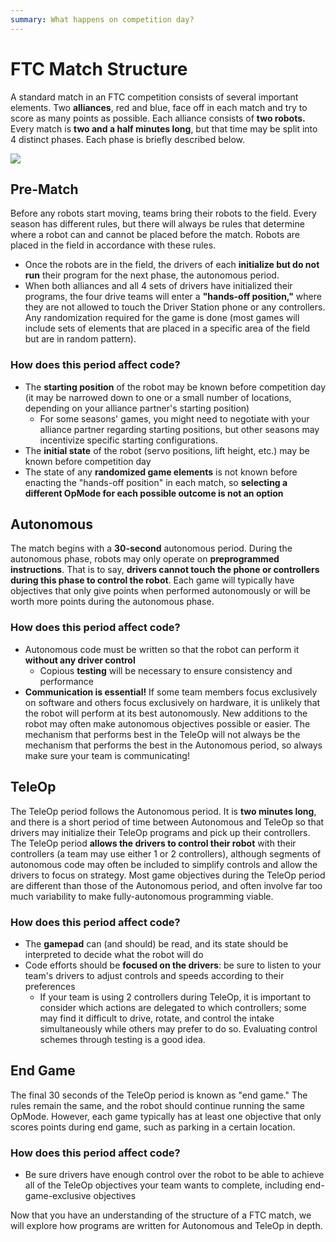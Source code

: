 ```yaml
---
summary: What happens on competition day?
---
```


# FTC Match Structure

A standard match in an FTC competition consists of several important elements. Two **alliances**, red and blue, face off in each match and try to score as many points as possible. Each alliance consists of **two robots.** Every match is **two and a half minutes long**, but that time may be split into 4 distinct phases. Each phase is briefly described below.

![](<../.gitbook/assets/FTC Match Structure@2x (1).png>)

## Pre-Match&#x20;

Before any robots start moving, teams bring their robots to the field. Every season has different rules, but there will always be rules that determine where a robot can and cannot be placed before the match. Robots are placed in the field in accordance with these rules.

* Once the robots are in the field, the drivers of each **initialize but do not run** their program for the next phase, the autonomous period.
* When both alliances and all 4 sets of drivers have initialized their programs, the four drive teams will enter a **"hands-off position,"** where they are not allowed to touch the Driver Station phone or any controllers. Any randomization required for the game is done (most games will include sets of elements that are placed in a specific area of the field but are in random pattern).

### How does this period affect code?

* The **starting position** of the robot may be known before competition day (it may be narrowed down to one or a small number of locations, depending on your alliance partner's starting position)
  * For some seasons' games, you might need to negotiate with your alliance partner regarding starting positions, but other seasons may incentivize specific starting configurations.
* The **initial state** of the robot (servo positions, lift height, etc.) may be known before competition day
* The state of any **randomized game elements** is not known before enacting the "hands-off position" in each match, so **selecting a different OpMode for each possible outcome is not an option**

## Autonomous

The match begins with a **30-second** autonomous period. During the autonomous phase, robots may only operate on **preprogrammed instructions**. That is to say, **drivers cannot touch the phone or controllers during this phase to control the robot**. Each game will typically have objectives that only give points when performed autonomously or will be worth more points during the autonomous phase.

### How does this period affect code?

* Autonomous code must be written so that the robot can perform it **without any driver control**
  * Copious **testing** will be necessary to ensure consistency and performance
* **Communication is essential!** If some team members focus exclusively on software and others focus exclusively on hardware, it is unlikely that the robot will perform at its best autonomously. New additions to the robot may often make autonomous objectives possible or easier. The mechanism that performs best in the TeleOp will not always be the mechanism that performs the best in the Autonomous period, so always make sure your team is communicating!

## TeleOp

The TeleOp period follows the Autonomous period. It is **two minutes long**, and there is a short period of time between Autonomous and TeleOp so that drivers may initialize their TeleOp programs and pick up their controllers. The TeleOp period **allows the drivers to control their robot** with their controllers (a team may use either 1 or 2 controllers), although segments of autonomous code may often be included to simplify controls and allow the drivers to focus on strategy. Most game objectives during the TeleOp period are different than those of the Autonomous period, and often involve far too much variability to make fully-autonomous programming viable.

### How does this period affect code?

* The **gamepad** can (and should) be read, and its state should be interpreted to decide what the robot will do
* Code efforts should be **focused on the drivers**: be sure to listen to your team's drivers to adjust controls and speeds according to their preferences
  * If your team is using 2 controllers during TeleOp, it is important to consider which actions are delegated to which controllers; some may find it difficult to drive, rotate, and control the intake simultaneously while others may prefer to do so. Evaluating control schemes through testing is a good idea.

## End Game

The final 30 seconds of the TeleOp period is known as "end game." The rules remain the same, and the robot should continue running the same OpMode. However, each game typically has at least one objective that only scores points during end game, such as parking in a certain location.

### How does this period affect code?

* Be sure drivers have enough control over the robot to be able to achieve all of the TeleOp objectives your team wants to complete, including end-game-exclusive objectives

Now that you have an understanding of the structure of a FTC match, we will explore how programs are written for Autonomous and TeleOp in depth.

